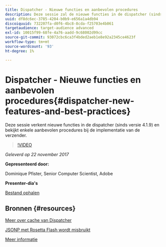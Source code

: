 ```yaml
---
title: Dispatcher - Nieuwe functies en aanbevolen procedures
description: Deze sessie zal de nieuwe functies in de dispatcher (sinds versie 4.1.9) verkennen en zal naar enkele beste werkwijzen kijken wanneer de dispatcher wordt geïmplementeerd.
uuid: df8dc6ec-3785-4204-b0b9-e656a1a4db94
discoiquuid: 732207fa-d0f6-4bc8-8cda-f25703e4b061
targetaudience: target-audience advanced
exl-id: 10015f99-68fe-4a76-aadd-9c68002d99cc
source-git-commit: 93072cbc6ca3f4bded2aeb1e8e92a2345ce4623f
workflow-type: tm+mt
source-wordcount: '93'
ht-degree: 1%

---
```


# Dispatcher - Nieuwe functies en aanbevolen procedures{#dispatcher-new-features-and-best-practices}

Deze sessie verkent nieuwe functies in de dispatcher (sinds versie 4.1.9) en bekijkt enkele aanbevolen procedures bij de implementatie van de verzender.

>[!VIDEO](https://video.tv.adobe.com/v/20842/?quality=9)

*Geleverd op 22 november 2017*

**Gepresenteerd door:**

Dominique Pfister, Senior Computer Scientist, Adobe

**Presenter-dia&#39;s**

[Bestand ophalen](assets/dispatcher-aemgemsnov2017.pdf)

## Bronnen {#resources}

[Meer over cache van Dispatcher](https://github.com/cqsupport/webinar-dispatchercache)

[JSONP met Rosetta Flash wordt misbruikt](https://miki.it/blog/2014/7/8/abusing-jsonp-with-rosetta-flash/)

[Meer informatie](https://adobe-consulting-services.github.io/acs-aem-commons/features/dispatcher-ttl/index.html)

<!--
[Get back to the Overview](https://helpx.adobe.com/experience-manager/kt/eseminars/gems/aem-index.html)
-->

